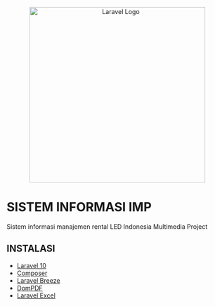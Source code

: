 <p align="center"><a href="https://laravel.com" target="_blank"><img src="https://raw.githubusercontent.com/laravel/art/master/logo-lockup/5%20SVG/2%20CMYK/1%20Full%20Color/laravel-logolockup-cmyk-red.svg" width="400" alt="Laravel Logo"></a></p>

# SISTEM INFORMASI IMP

Sistem informasi manajemen rental LED Indonesia Multimedia Project

## INSTALASI

- [Laravel 10](https://laravel.com)
- [Composer](https://getcomposer.org/)
- [Laravel Breeze](https://laravel.com/docs/10.x/starter-kits#laravel-breeze)
- [DomPDF](https://github.com/dompdf/dompdf)
- [Laravel Excel](https://laravel-excel.com/)

